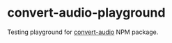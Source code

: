 # convert-audio-playground

Testing playground for [convert-audio](https://www.npmjs.com/package/convert-audio) NPM package.

